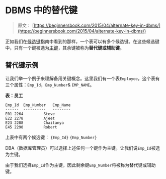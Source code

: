# DBMS 中的替代键

> 原文： [https://beginnersbook.com/2015/04/alternate-key-in-dbms/](https://beginnersbook.com/2015/04/alternate-key-in-dbms/)

正如我们在[候选键](https://beginnersbook.com/2015/04/candidate-key-in-dbms/)指南中看到的那样，一个表可以有多个候选键。在这些候选键中，只有一个键被选为[主键](https://beginnersbook.com/2015/04/primary-key-in-dbms/)，其余键被称为**替代键或辅助键**。

## 替代键示例

让我们举一个例子来理解备用关键概念。这里我们有一个表`Employee`，这个表有三个属性：`Emp_Id`，`Emp_Number`&amp; `EMP_NAME`。

**表：员工**

```
Emp_Id  Emp_Number   Emp_Name
------  ----------   --------
E01	2264	     Steve
E22	2278	     Ajeet
E23	2288	     Chaitanya
E45	2290	     Robert

```

上表中有两个候选键：
`{Emp_Id}`
`{Emp_Number}`

DBA（数据库管理员）可以选择上述任何一个键作为主键。让我们说`Emp_Id`被选为主键。

由于我们选择`Emp_Id`作为主键，因此剩余键`Emp_Number`将被称为替代键或辅助键。